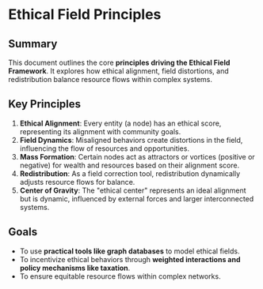 # Ethical Field Principles

## Summary

This document outlines the core **principles driving the Ethical Field Framework**. It explores how ethical alignment,
field distortions, and redistribution balance resource flows within complex systems.

## Key Principles

1. **Ethical Alignment**: Every entity (a node) has an ethical score, representing its alignment with community goals.
2. **Field Dynamics**: Misaligned behaviors create distortions in the field, influencing the flow of resources and
   opportunities.
3. **Mass Formation**: Certain nodes act as attractors or vortices (positive or negative) for wealth and resources based
   on their alignment score.
4. **Redistribution**: As a field correction tool, redistribution dynamically adjusts resource flows for balance.
5. **Center of Gravity**: The "ethical center" represents an ideal alignment but is dynamic, influenced by external
   forces and larger interconnected systems.

## Goals

- To use **practical tools like graph databases** to model ethical fields.
- To incentivize ethical behaviors through **weighted interactions and policy mechanisms like taxation**.
- To ensure equitable resource flows within complex networks.
